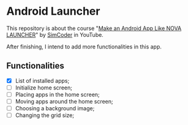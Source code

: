 # Android Launcher

This repository is about the course "[Make an Android App Like NOVA LAUNCHER](https://www.youtube.com/watch?v=QBM9MQHe9_U&list=PLxabZQCAe5fhGgSue40-_DjfFc_5EThhr)" by [SimCoder](https://www.youtube.com/channel/UCQ5xY26cw5Noh6poIE-VBog) in YouTube.

After finishing, I intend to add more functionalities in this app.

## Functionalities

- [X] List of installed apps;
- [ ] Initialize home screen;
- [ ] Placing apps in the home screen;
- [ ] Moving apps around the home screen;
- [ ] Choosing a background image;
- [ ] Changing the grid size;

